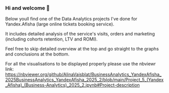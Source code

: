### Hi and welcome 👋

<!--
**avigella/avigella** is a ✨ _special_ ✨ repository because its `README.md` (this file) appears on your GitHub profile.

Here are some ideas to get you started:

- 🔭 I’m currently working on ...
- 🌱 I’m currently learning ...
- 👯 I’m looking to collaborate on ...
- 🤔 I’m looking for help with ...
- 💬 Ask me about ...
- 📫 How to reach me: ...
- 😄 Pronouns: ...
- ⚡ Fun fact: ...
-->
Below youll find one of the Data Analytics projects I've done for Yandex.Afisha (large online tickets booking service).

It includes detailed analysis of the service's visits, orders and marketing (including cohorts retention, LTV and ROMI).

Feel free to skip detailed  overview at the top and go straight to the graphs and conclusions at the bottom.

For all the visualisations to be displayed properly please use the nbviewr link:
https://nbviewer.org/github/AlinaVaisblat/BusinessAnalytics_YandexAfisha_2025BusinessAnalytics_YandexAfisha_2025_2/blob/main/Project_5_(Yandex_Afisha)_(Business-Analytics)_2025_2.ipynb#Project-description
